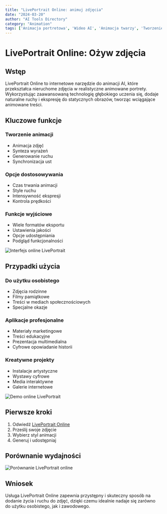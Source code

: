 ```yaml
---
title: "LivePortrait Online: animuj zdjęcia"
date: "2024-03-20"
author: "AI Tools Directory"
category: "Animation"
tags: ['Animacja portretowa', 'Wideo AI', 'Animacja twarzy', 'Tworzenie treści']
---
```

# LivePortrait Online: Ożyw zdjęcia

## Wstęp

LivePortrait Online to internetowe narzędzie do animacji AI, które przekształca nieruchome zdjęcia w realistyczne animowane portrety. Wykorzystując zaawansowaną technologię głębokiego uczenia się, dodaje naturalne ruchy i ekspresję do statycznych obrazów, tworząc wciągające animowane treści.

## Kluczowe funkcje

### Tworzenie animacji
- Animacja zdjęć
- Synteza wyrażeń
- Generowanie ruchu
- Synchronizacja ust

### Opcje dostosowywania
- Czas trwania animacji
- Style ruchu
- Intensywność ekspresji
- Kontrola prędkości

### Funkcje wyjściowe
- Wiele formatów eksportu
- Ustawienia jakości
- Opcje udostępniania
- Podgląd funkcjonalności

![Interfejs online LivePortrait](/imgs/liveportrait-online/interface.jpg)

## Przypadki użycia

### Do użytku osobistego
- Zdjęcia rodzinne
- Filmy pamiątkowe
- Treści w mediach społecznościowych
- Specjalne okazje

### Aplikacje profesjonalne
- Materiały marketingowe
- Treści edukacyjne
- Prezentacja multimedialna
- Cyfrowe opowiadanie historii

### Kreatywne projekty
- Instalacje artystyczne
- Wystawy cyfrowe
- Media interaktywne
- Galerie internetowe

![Demo online LivePortrait](/imgs/liveportrait-online/demo.jpg)

## Pierwsze kroki

1. Odwiedź [LivePortrait Online](https://liveportrait-online.com)
2. Prześlij swoje zdjęcie
3. Wybierz styl animacji
4. Generuj i udostępniaj

## Porównanie wydajności

![Porównanie LivePortrait online](/imgs/liveportrait-online/comparison.jpg)

## Wniosek

Usługa LivePortrait Online zapewnia przystępny i skuteczny sposób na dodanie życia i ruchu do zdjęć, dzięki czemu idealnie nadaje się zarówno do użytku osobistego, jak i zawodowego.